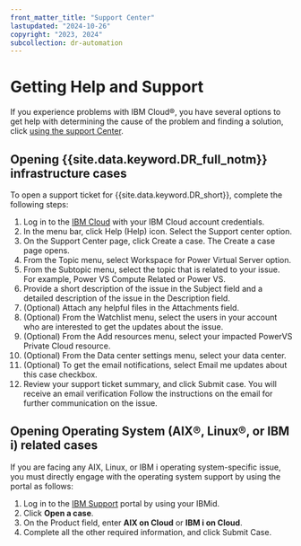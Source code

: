 ```yaml
---
front_matter_title: "Support Center"
lastupdated: "2024-10-26"
copyright: "2023, 2024"
subcollection: dr-automation
---
```

# Getting Help and Support

If you experience problems with IBM Cloud®, you have several options to get help with determining the cause of the problem and finding a solution, click [using the support Center](https://cloud.ibm.com/docs/account?topic=account-using-avatar).

## Opening {{site.data.keyword.DR_full_notm}} infrastructure cases

To open a support ticket for {{site.data.keyword.DR_short}}, complete the following steps:

1. Log in to the [IBM Cloud](https://cloud.ibm.com/catalog) with your IBM Cloud account credentials.
2. In the menu bar, click Help (Help) icon. Select the Support center option.
3. On the Support Center page, click Create a case. The Create a case page opens.
4. From the Topic menu, select Workspace for Power Virtual Server option.
5. From the Subtopic menu, select the topic that is related to your issue. For example, Power VS Compute Related or Power VS.
6. Provide a short description of the issue in the Subject field and a detailed description of the issue in the Description field.
7. (Optional) Attach any helpful files in the Attachments field.
8. (Optional) From the Watchlist menu, select the users in your account who are interested to get the updates about the issue.
9. (Optional) From the Add resources menu, select your impacted PowerVS Private Cloud resource.
10. (Optional) From the Data center settings menu, select your data center.
11. (Optional) To get the email notifications, select Email me updates about this case checkbox.
12. Review your support ticket summary, and click Submit case. You will receive an email verification Follow the instructions on the email for further communication on the issue.

## Opening Operating System (AIX®, Linux®, or IBM i) related cases

If you are facing any AIX, Linux, or IBM i operating system-specific issue, you must directly engage with the operating system support by using the portal as follows:

1. Log in to the [IBM Support](https://www.ibm.com/mysupport/s/?language=en_US) portal by using your IBMid.
2. Click **Open a case**.
3. On the Product field, enter **AIX on Cloud** or **IBM i on Cloud**.
4. Complete all the other required information, and click Submit Case.
